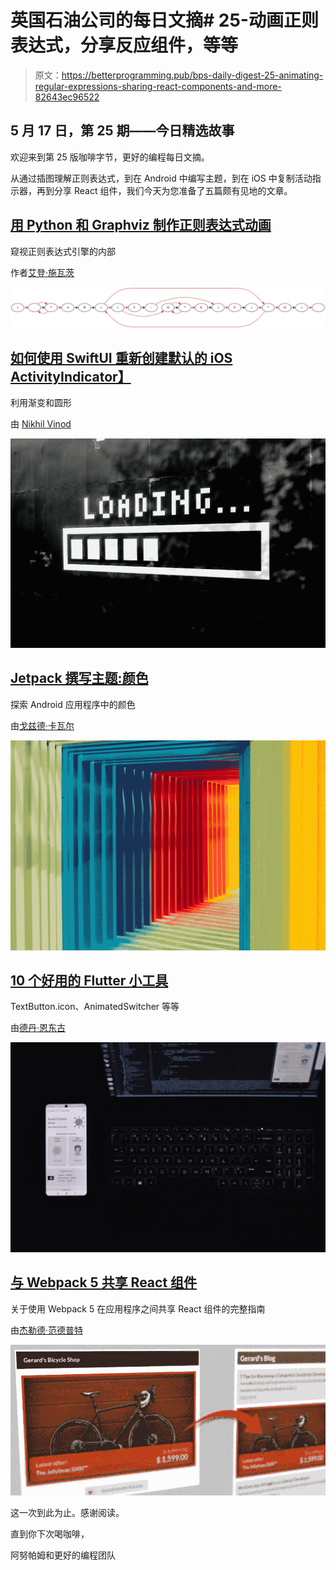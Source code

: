 # 英国石油公司的每日文摘# 25-动画正则表达式，分享反应组件，等等

> 原文：<https://betterprogramming.pub/bps-daily-digest-25-animating-regular-expressions-sharing-react-components-and-more-82643ec96522>

## 5 月 17 日，第 25 期——今日精选故事

欢迎来到第 25 版咖啡字节，更好的编程每日文摘。

从通过插图理解正则表达式，到在 Android 中编写主题，到在 iOS 中复制活动指示器，再到分享 React 组件，我们今天为您准备了五篇颇有见地的文章。

## [用 Python 和 Graphviz 制作正则表达式动画](/animating-regular-expressions-with-python-and-graphviz-e0df447b827a)

窥视正则表达式引擎的内部

作者[艾登·施瓦茨](https://medium.com/u/d94d711eed0a?source=post_page-----82643ec96522--------------------------------)

![](img/8c7023afcc11f8e8aea0fd863823ea78.png)

## [如何使用 SwiftUI 重新创建默认的 iOS ActivityIndicator】](/make-default-ios-activityindicator-from-scratch-using-swiftui-7f31bb2f4493)

利用渐变和圆形

由 [Nikhil Vinod](https://medium.com/u/2ece37063f07?source=post_page-----82643ec96522--------------------------------)

![](img/a972cb1546c3f500b961f985db1e32c3.png)

## [Jetpack 撰写主题:颜色](/jetpack-compose-theming-colors-1cf86754d5b9)

探索 Android 应用程序中的颜色

由[戈兹德·卡瓦尔](https://medium.com/u/1b9915d639c1?source=post_page-----82643ec96522--------------------------------)

![](img/d568c332247b6a08fa5c8d44e5972aa2.png)

## [10 个好用的 Flutter 小工具](/10-flutter-widgets-that-come-in-handy-decae69a0f26)

TextButton.icon、AnimatedSwitcher 等等

由[德丹·恩东古](https://medium.com/u/f9d92785b881?source=post_page-----82643ec96522--------------------------------)

[![](img/52a7ffca1aaacbfb36f9d899b536b345.png)](https://betterprogramming.pub/10-flutter-widgets-that-come-in-handy-decae69a0f26)

## [与 Webpack 5 共享 React 组件](/sharing-react-components-with-webpack-5-84c5496f3c64)

关于使用 Webpack 5 在应用程序之间共享 React 组件的完整指南

由[杰勒德·范德普特](https://medium.com/u/9292823729fa?source=post_page-----82643ec96522--------------------------------)

![](img/3c3723bbd734e3405e041fc17f658d1f.png)

这一次到此为止。感谢阅读。

直到你下次喝咖啡，

阿努帕姆和更好的编程团队